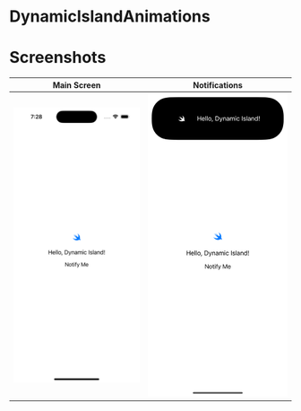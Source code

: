 # DynamicIslandAnimations

# Screenshots
| Main Screen  | Notifications |
| ------------- | ------------- |
| ![Simulator Screenshot1.png](https://github.com/manenga/DynamicIslandAnimations/blob/main/DynamicIslandAnimations/Screenshots/Simulator%20Screenshot%20-%20Main%20Screen.png?raw=true)  | ![Simulator Screenshot2.png](https://github.com/manenga/DynamicIslandAnimations/blob/main/DynamicIslandAnimations/Screenshots/Simulator%20Screenshot%20-%20Notification.png?raw=true)  |

